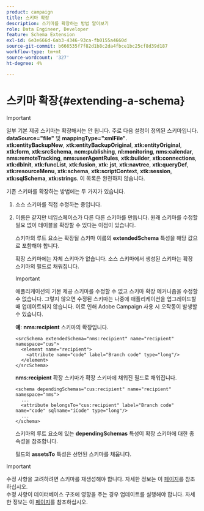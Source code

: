```yaml
---
product: campaign
title: 스키마 확장
description: 스키마를 확장하는 방법 알아보기
role: Data Engineer, Developer
feature: Schema Extension
exl-id: 6e3e666d-6ab3-4346-93ca-fb0155a4660d
source-git-commit: b666535f7f82d1b8c2da4fbce1bc25cf8d39d187
workflow-type: tm+mt
source-wordcount: '327'
ht-degree: 4%

---
```


# 스키마 확장{#extending-a-schema}

>[!IMPORTANT]
>
>일부 기본 제공 스키마는 확장해서는 안 됩니다. 주로 다음 설정이 정의된 스키마입니다.\
>**dataSource=&quot;file&quot;** 및 **mappingType=&quot;xmlFile&quot;**.\
>**xtk:entityBackupNew**, **xtk:entityBackupOriginal**, **xtk:entityOriginal**, **xtk:form**, **xtk:srcSchema**, **ncm:publishing**, **nl:monitoring**, **nms:calendar**, **nms:remoteTracking**, **nms:userAgentRules**, **xtk:builder**, **xtk:connections**, **xtk:dbInit**, **xtk:funcList**, **xtk:fusion**, **xtk: jst**, **xtk:navtree**, **xtk:queryDef**, **xtk:resourceMenu**, **xtk:schema**, **xtk:scriptContext**, **xtk:session**, **xtk:sqlSchema**, **xtk:strings**.
>이 목록은 완전하지 않습니다.

기존 스키마를 확장하는 방법에는 두 가지가 있습니다.

1. 소스 스키마를 직접 수정하는 중입니다.
1. 이름은 같지만 네임스페이스가 다른 다른 스키마를 만듭니다. 원래 스키마를 수정할 필요 없이 테이블을 확장할 수 있다는 이점이 있습니다.

   스키마의 루트 요소는 확장될 스키마 이름의 **extendedSchema** 특성을 해당 값으로 포함해야 합니다.

   확장 스키마에는 자체 스키마가 없습니다. 소스 스키마에서 생성된 스키마는 확장 스키마의 필드로 채워집니다.

   >[!IMPORTANT]
   >
   >애플리케이션의 기본 제공 스키마를 수정할 수 없고 스키마 확장 메커니즘을 수정할 수 없습니다. 그렇지 않으면 수정된 스키마는 나중에 애플리케이션을 업그레이드할 때 업데이트되지 않습니다. 이로 인해 Adobe Campaign 사용 시 오작동이 발생할 수 있습니다.

   **예**: **nms:recipient** 스키마의 확장입니다.

   ```
   <srcSchema extendedSchema="nms:recipient" name="recipient" namespace="cus">
     <element name="recipient">
       <attribute name="code" label="Branch code" type="long"/>
     </element>
   </srcSchema>
   ```

   **nms:recipient** 확장 스키마가 확장 스키마에 채워진 필드로 채워집니다.

   ```
   <schema dependingSchemas="cus:recipient" name="recipient" namespace="nms">
     ...
     <attribute belongsTo="cus:recipient" label="Branch code" name="code" sqlname="iCode" type="long"/>
     ...
   </schema>
   ```

   스키마의 루트 요소에 있는 **dependingSchemas** 특성이 확장 스키마에 대한 종속성을 참조합니다.

   필드의 **assetsTo** 특성은 선언된 스키마를 채웁니다.

>[!IMPORTANT]
>
>수정 사항을 고려하려면 스키마를 재생성해야 합니다. 자세한 정보는 이 [페이지](../../configuration/using/regenerating-schemas.md)를 참조하십시오.\
>수정 사항이 데이터베이스 구조에 영향을 주는 경우 업데이트를 실행해야 합니다. 자세한 정보는 이 [페이지](../../configuration/using/updating-the-database-structure.md)를 참조하십시오.
